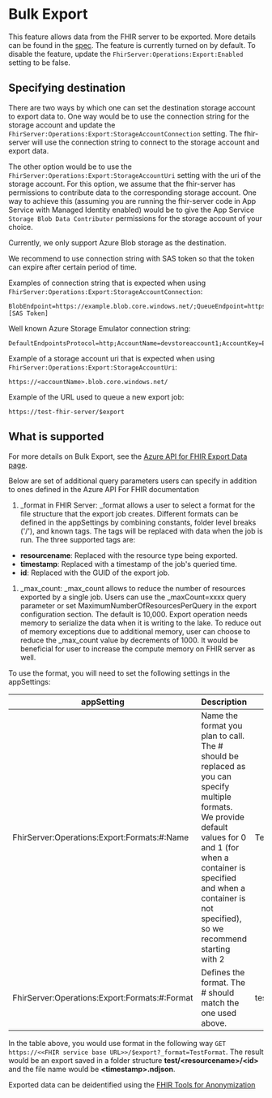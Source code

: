 # Bulk Export

This feature allows data from the FHIR server to be exported. More details can be found in the [spec](https://hl7.org/fhir/uv/bulkdata/export/index.html). The feature is currently turned on by default. To disable the feature, update the `FhirServer:Operations:Export:Enabled` setting to be false.

## Specifying destination

There are two ways by which one can set the destination storage account to export data to. One way would be to use the connection string for the storage account and update the `FhirServer:Operations:Export:StorageAccountConnection` setting. The fhir-server will use the connection string to connect to the storage account and export data.

The other option would be to use the `FhirServer:Operations:Export:StorageAccountUri` setting with the uri of the storage account. For this option, we assume that the fhir-server has permissions to contribute data to the corresponding storage account. One way to achieve this (assuming you are running the fhir-server code in App Service with Managed Identity enabled) would be to give the App Service `Storage Blob Data Contributor` permissions for the storage account of your choice. 

Currently, we only support Azure Blob storage as the destination.

We recommend to use connection string with SAS token so that the token can expire after certain period of time.

Examples of connection string that is expected when using `FhirServer:Operations:Export:StorageAccountConnection`:

```
BlobEndpoint=https://example.blob.core.windows.net/;QueueEndpoint=https://example.queue.core.windows.net/;FileEndpoint=https://example.file.core.windows.net/;TableEndpoint=https://example.table.core.windows.net/;SharedAccessSignature=[SAS Token]
```

Well known Azure Storage Emulator connection string:

```
DefaultEndpointsProtocol=http;AccountName=devstoreaccount1;AccountKey=Eby8vdM02xNOcqFlqUwJPLlmEtlCDXJ1OUzFT50uSRZ6IFsuFq2UVErCz4I6tq/K1SZFPTOtr/KBHBeksoGMGw==;BlobEndpoint=http://127.0.0.1:10000/devstoreaccount1;TableEndpoint=http://127.0.0.1:10002/devstoreaccount1;QueueEndpoint=http://127.0.0.1:10001/devstoreaccount1;
```

Example of a storage account uri that is expected when using `FhirServer:Operations:Export:StorageAccountUri`:

```
https://<accountName>.blob.core.windows.net/
```

Example of the URL used to queue a new export job:

```
https://test-fhir-server/$export
```

## What is supported

For more details on Bulk Export, see the [Azure API for FHIR Export Data page](https://docs.microsoft.com/en-us/azure/healthcare-apis/fhir/export-data). 

Below are set of additional query parameters users can specify in addition to ones defined in the Azure API For FHIR documentation
1. \_format in FHIR Server:  \_format allows a user to select a format for the file structure that the export job creates. Different formats can be defined in the appSettings by combining constants, folder level breaks ('/'), and known tags. The tags will be replaced with data when the job is run. The three supported tags are: 
* **resourcename**: Replaced with the resource type being exported.
* **timestamp**: Replaced with a timestamp of the job's queried time.
* **id**: Replaced with the GUID of the export job.
  
1. \_max_count:  \_max_count allows to reduce the number of resources exported by a single job. Users can use the _maxCount=xxxx query parameter or set MaximumNumberOfResourcesPerQuery in the export configuration section. The default is 10,000. Export operation needs memory to serialize the data when it is writing to the lake. To reduce out of memory exceptions due to additional memory, user can choose to reduce the _max_count value by decrements of 1000. It would be beneficial for user to increase the compute memory on FHIR server as well.

To use the format, you will need to set the following settings in the appSettings:

| appSetting | Description | Example Value|
|------------|-------------|--------------|
| FhirServer:Operations:Export:Formats:#:Name | Name the format you plan to call. The # should be replaced as you can specify multiple formats. We provide default values for 0 and 1 (for when a container is specified and when a container is not specified), so we recommend starting with 2 | TestFormat |
| FhirServer:Operations:Export:Formats:#:Format | Defines the format. The # should match the one used above. | test/\<resourcename>/\<id>/\<timestamp> |

In the table above, you would use format in the following way `GET https://<<FHIR service base URL>>/$export?_format=TestFormat`. The result would be an export saved in a folder structure **test/\<resourcename>/\<id>** and the file name would be **\<timestamp>.ndjson**.

Exported data can be deidentified using the [FHIR Tools for Anonymization](https://github.com/microsoft/FHIR-Tools-for-Anonymization#how-to-perform-de-identified-export-operation-on-the-fhir-server)
